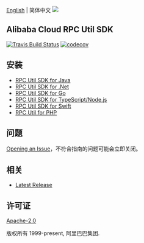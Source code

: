 [English](README.md) | 简体中文
![](https://aliyunsdk-pages.alicdn.com/icons/AlibabaCloud.svg)

## Alibaba Cloud RPC Util SDK

[![Travis Build Status](https://travis-ci.org/aliyun/alibabacloud-rpc-util-sdk.svg?branch=master)](https://travis-ci.org/aliyun/alibabacloud-rpc-util-sdk)
[![codecov](https://codecov.io/gh/aliyun/alibabacloud-rpc-util-sdk/branch/master/graph/badge.svg)](https://codecov.io/gh/aliyun/alibabacloud-rpc-util-sdk)

## 安装

- [RPC Util SDK for Java](./java/README-CN.md)
- [RPC Util SDK for .Net](./csharp/README-CN.md)
- [RPC Util SDK for Go](./golang/README-CN.md)
- [RPC Util SDK for TypeScript/Node.js](./ts/README-CN.md)
- [RPC Util SDK for Swift](./swift/README-CN.md)
- [RPC Util for PHP](./php/README-CN.md)

## 问题

[Opening an Issue](https://github.com/aliyun/alibabacloud-rpc-util-sdk/issues/new)，不符合指南的问题可能会立即关闭。

## 相关

- [Latest Release](https://github.com/aliyun/alibabacloud-rpc-util-sdk)

## 许可证

[Apache-2.0](http://www.apache.org/licenses/LICENSE-2.0)

版权所有 1999-present, 阿里巴巴集团.
